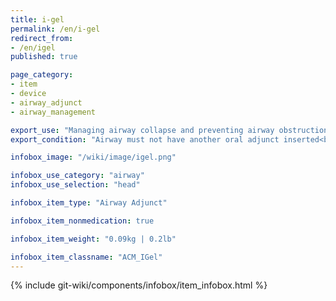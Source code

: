 ```yaml
---
title: i-gel
permalink: /en/i-gel
redirect_from:
- /en/igel
published: true

page_category:
- item
- device
- airway_adjunct
- airway_management

export_use: "Managing airway collapse and preventing airway obstructions from vomiting"
export_condition: "Airway must not have another oral adjunct inserted<br>Airway must be clear of obstructions"

infobox_image: "/wiki/image/igel.png"

infobox_use_category: "airway"
infobox_use_selection: "head"

infobox_item_type: "Airway Adjunct"

infobox_item_nonmedication: true

infobox_item_weight: "0.09kg | 0.2lb"

infobox_item_classname: "ACM_IGel"
---
```


{% include git-wiki/components/infobox/item_infobox.html %}